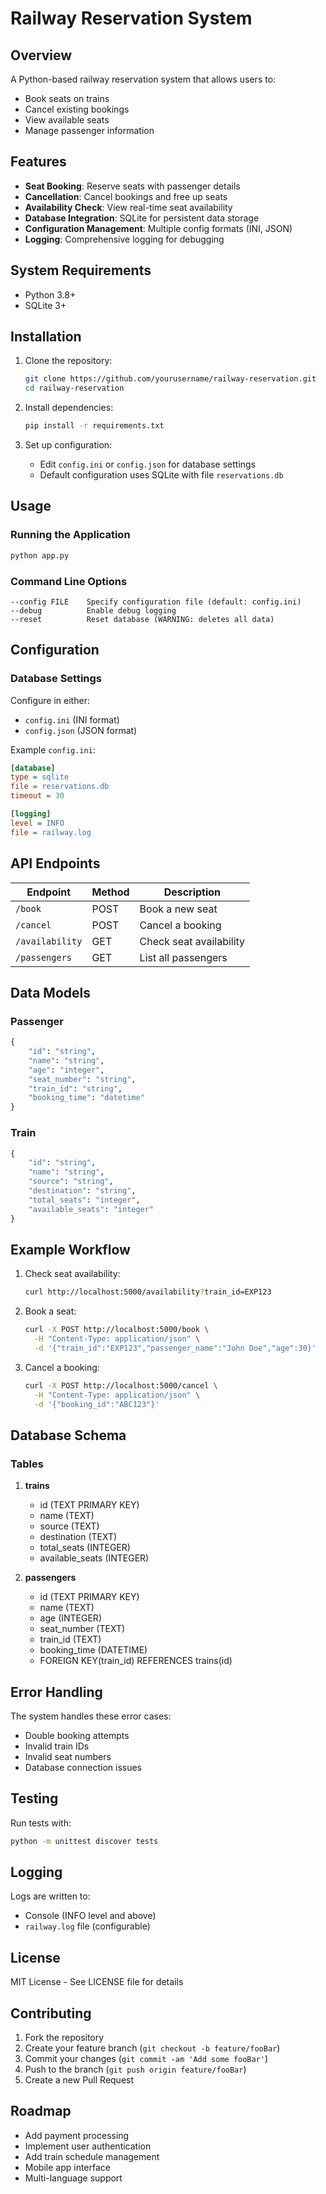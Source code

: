 # Railway Reservation System

## Overview
A Python-based railway reservation system that allows users to:
- Book seats on trains
- Cancel existing bookings
- View available seats
- Manage passenger information

## Features
- **Seat Booking**: Reserve seats with passenger details
- **Cancellation**: Cancel bookings and free up seats
- **Availability Check**: View real-time seat availability
- **Database Integration**: SQLite for persistent data storage
- **Configuration Management**: Multiple config formats (INI, JSON)
- **Logging**: Comprehensive logging for debugging

## System Requirements
- Python 3.8+
- SQLite 3+

## Installation

1. Clone the repository:
   ```bash
   git clone https://github.com/yourusername/railway-reservation.git
   cd railway-reservation
   ```

2. Install dependencies:
   ```bash
   pip install -r requirements.txt
   ```

3. Set up configuration:
   - Edit `config.ini` or `config.json` for database settings
   - Default configuration uses SQLite with file `reservations.db`

## Usage

### Running the Application
```bash
python app.py
```

### Command Line Options
```
--config FILE    Specify configuration file (default: config.ini)
--debug          Enable debug logging
--reset          Reset database (WARNING: deletes all data)
```

## Configuration

### Database Settings
Configure in either:
- `config.ini` (INI format)
- `config.json` (JSON format)

Example `config.ini`:
```ini
[database]
type = sqlite
file = reservations.db
timeout = 30

[logging]
level = INFO
file = railway.log
```

## API Endpoints

| Endpoint | Method | Description |
|----------|--------|-------------|
| `/book` | POST | Book a new seat |
| `/cancel` | POST | Cancel a booking |
| `/availability` | GET | Check seat availability |
| `/passengers` | GET | List all passengers |

## Data Models

### Passenger
```python
{
    "id": "string",
    "name": "string",
    "age": "integer",
    "seat_number": "string",
    "train_id": "string",
    "booking_time": "datetime"
}
```

### Train
```python
{
    "id": "string",
    "name": "string",
    "source": "string",
    "destination": "string",
    "total_seats": "integer",
    "available_seats": "integer"
}
```

## Example Workflow

1. Check seat availability:
   ```bash
   curl http://localhost:5000/availability?train_id=EXP123
   ```

2. Book a seat:
   ```bash
   curl -X POST http://localhost:5000/book \
     -H "Content-Type: application/json" \
     -d '{"train_id":"EXP123","passenger_name":"John Doe","age":30}'
   ```

3. Cancel a booking:
   ```bash
   curl -X POST http://localhost:5000/cancel \
     -H "Content-Type: application/json" \
     -d '{"booking_id":"ABC123"}'
   ```

## Database Schema

### Tables
1. **trains**
   - id (TEXT PRIMARY KEY)
   - name (TEXT)
   - source (TEXT)
   - destination (TEXT)
   - total_seats (INTEGER)
   - available_seats (INTEGER)

2. **passengers**
   - id (TEXT PRIMARY KEY)
   - name (TEXT)
   - age (INTEGER)
   - seat_number (TEXT)
   - train_id (TEXT)
   - booking_time (DATETIME)
   - FOREIGN KEY(train_id) REFERENCES trains(id)

## Error Handling

The system handles these error cases:
- Double booking attempts
- Invalid train IDs
- Invalid seat numbers
- Database connection issues

## Testing

Run tests with:
```bash
python -m unittest discover tests
```

## Logging

Logs are written to:
- Console (INFO level and above)
- `railway.log` file (configurable)

## License
MIT License - See LICENSE file for details

## Contributing
1. Fork the repository
2. Create your feature branch (`git checkout -b feature/fooBar`)
3. Commit your changes (`git commit -am 'Add some fooBar'`)
4. Push to the branch (`git push origin feature/fooBar`)
5. Create a new Pull Request

## Roadmap
- Add payment processing
- Implement user authentication
- Add train schedule management
- Mobile app interface
- Multi-language support